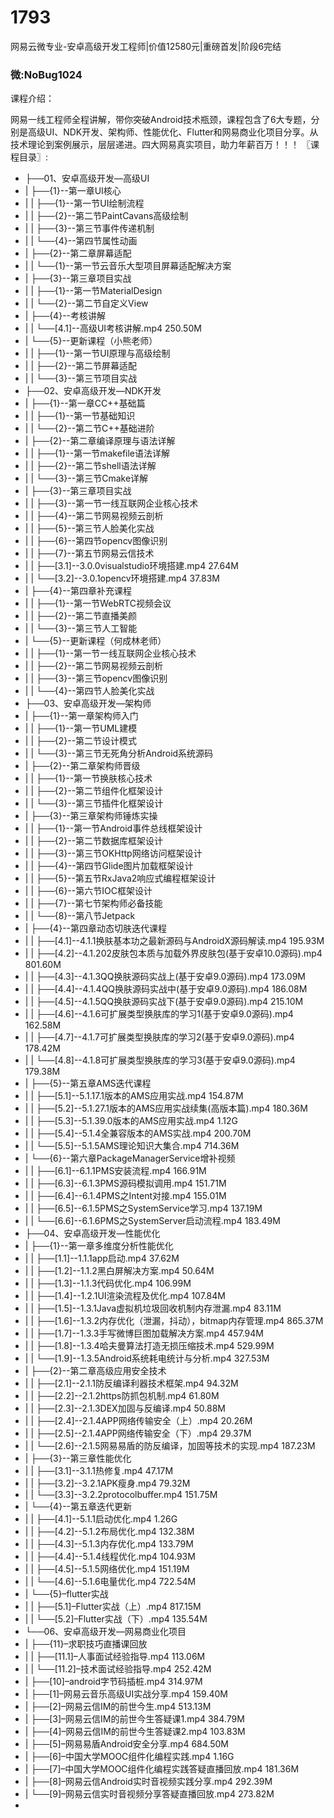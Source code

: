 # 1793
网易云微专业-安卓高级开发工程师|价值12580元|重磅首发|阶段6完结
### 微:NoBug1024 


课程介绍：

网易一线工程师全程讲解，带你突破Android技术瓶颈，课程包含了6大专题，分别是高级UI、NDK开发、架构师、性能优化、Flutter和网易商业化项目分享。从技术理论到案例展示，层层递进。四大网易真实项目，助力年薪百万！！！
〖课程目录〗:

- ├──01、安卓高级开发—高级UI  
- |   ├──{1}--第一章UI核心  
- |   |   ├──{1}--第一节UI绘制流程  
- |   |   ├──{2}--第二节PaintCavans高级绘制  
- |   |   ├──{3}--第三节事件传递机制  
- |   |   └──{4}--第四节属性动画  
- |   ├──{2}--第二章屏幕适配  
- |   |   └──{1}--第一节云音乐大型项目屏幕适配解决方案  
- |   ├──{3}--第三章项目实战  
- |   |   ├──{1}--第一节MaterialDesign  
- |   |   └──{2}--第二节自定义View  
- |   ├──{4}--考核讲解  
- |   |   └──[4.1]--高级UI考核讲解.mp4  250.50M
- |   └──{5}--更新课程（小熊老师）  
- |   |   ├──{1}--第一节UI原理与高级绘制  
- |   |   ├──{2}--第二节屏幕适配  
- |   |   └──{3}--第三节项目实战  
- ├──02、安卓高级开发—NDK开发  
- |   ├──{1}--第一章CC++基础篇  
- |   |   ├──{1}--第一节基础知识  
- |   |   └──{2}--第二节C++基础进阶  
- |   ├──{2}--第二章编译原理与语法详解  
- |   |   ├──{1}--第一节makefile语法详解  
- |   |   ├──{2}--第二节shell语法详解  
- |   |   └──{3}--第三节Cmake详解  
- |   ├──{3}--第三章项目实战  
- |   |   ├──{3}--第一节一线互联网企业核心技术  
- |   |   ├──{4}--第二节网易视频云剖析  
- |   |   ├──{5}--第三节人脸美化实战  
- |   |   ├──{6}--第四节opencv图像识别  
- |   |   ├──{7}--第五节网易云信技术  
- |   |   ├──[3.1]--3.0.0visualstudio环境搭建.mp4  27.64M
- |   |   └──[3.2]--3.0.1opencv环境搭建.mp4  37.83M
- |   ├──{4}--第四章补充课程  
- |   |   ├──{1}--第一节WebRTC视频会议  
- |   |   ├──{2}--第二节直播美颜  
- |   |   └──{3}--第三节人工智能  
- |   └──{5}--更新课程（何成林老师）  
- |   |   ├──{1}--第一节一线互联网企业核心技术  
- |   |   ├──{2}--第二节网易视频云剖析  
- |   |   ├──{3}--第三节opencv图像识别  
- |   |   └──{4}--第四节人脸美化实战  
- ├──03、安卓高级开发—架构师  
- |   ├──{1}--第一章架构师入门  
- |   |   ├──{1}--第一节UML建模  
- |   |   ├──{2}--第二节设计模式  
- |   |   └──{3}--第三节无死角分析Android系统源码  
- |   ├──{2}--第二章架构师晋级  
- |   |   ├──{1}--第一节换肤核心技术  
- |   |   ├──{2}--第二节组件化框架设计  
- |   |   └──{3}--第三节插件化框架设计  
- |   ├──{3}--第三章架构师锤炼实操  
- |   |   ├──{1}--第一节Android事件总线框架设计  
- |   |   ├──{2}--第二节数据库框架设计  
- |   |   ├──{3}--第三节OKHttp网络访问框架设计  
- |   |   ├──{4}--第四节Glide图片加载框架设计  
- |   |   ├──{5}--第五节RxJava2响应式编程框架设计  
- |   |   ├──{6}--第六节IOC框架设计  
- |   |   ├──{7}--第七节架构师必备技能  
- |   |   └──{8}--第八节Jetpack  
- |   ├──{4}--第四章动态切肤迭代课程  
- |   |   ├──[4.1]--4.1.1换肤基本功之最新源码与AndroidX源码解读.mp4  195.93M
- |   |   ├──[4.2]--4.1.202皮肤包本质与加载外界皮肤包(基于安卓10.0源码).mp4  801.60M
- |   |   ├──[4.3]--4.1.3QQ换肤源码实战上(基于安卓9.0源码).mp4  173.09M
- |   |   ├──[4.4]--4.1.4QQ换肤源码实战中(基于安卓9.0源码).mp4  186.08M
- |   |   ├──[4.5]--4.1.5QQ换肤源码实战下(基于安卓9.0源码).mp4  215.10M
- |   |   ├──[4.6]--4.1.6可扩展类型换肤库的学习1(基于安卓9.0源码).mp4  162.58M
- |   |   ├──[4.7]--4.1.7可扩展类型换肤库的学习2(基于安卓9.0源码).mp4  178.42M
- |   |   └──[4.8]--4.1.8可扩展类型换肤库的学习3(基于安卓9.0源码).mp4  179.38M
- |   ├──{5}--第五章AMS迭代课程  
- |   |   ├──[5.1]--5.1.17.1版本的AMS应用实战.mp4  154.87M
- |   |   ├──[5.2]--5.1.27.1版本的AMS应用实战续集(高版本篇).mp4  180.36M
- |   |   ├──[5.3]--5.1.39.0版本的AMS应用实战.mp4  1.12G
- |   |   ├──[5.4]--5.1.4全兼容版本的AMS实战.mp4  200.70M
- |   |   └──[5.5]--5.1.5AMS理论知识大集合.mp4  714.36M
- |   └──{6}--第六章PackageManagerService增补视频  
- |   |   ├──[6.1]--6.1.1PMS安装流程.mp4  166.91M
- |   |   ├──[6.3]--6.1.3PMS源码模拟调用.mp4  151.71M
- |   |   ├──[6.4]--6.1.4PMS之Intent对接.mp4  155.01M
- |   |   ├──[6.5]--6.1.5PMS之SystemService学习.mp4  137.19M
- |   |   └──[6.6]--6.1.6PMS之SystemServer启动流程.mp4  183.49M
- ├──04、安卓高级开发—性能优化  
- |   ├──{1}--第一章多维度分析性能优化  
- |   |   ├──[1.1]--1.1.1app启动.mp4  37.62M
- |   |   ├──[1.2]--1.1.2黑白屏解决方案.mp4  50.64M
- |   |   ├──[1.3]--1.1.3代码优化.mp4  106.99M
- |   |   ├──[1.4]--1.2.1UI渲染流程及优化.mp4  107.84M
- |   |   ├──[1.5]--1.3.1Java虚拟机垃圾回收机制内存泄漏.mp4  83.11M
- |   |   ├──[1.6]--1.3.2内存优化（泄漏，抖动），bitmap内存管理.mp4  865.37M
- |   |   ├──[1.7]--1.3.3手写微博巨图加载解决方案.mp4  457.94M
- |   |   ├──[1.8]--1.3.4哈夫曼算法打造无损压缩技术.mp4  529.99M
- |   |   └──[1.9]--1.3.5Android系统耗电统计与分析.mp4  327.53M
- |   ├──{2}--第二章高级应用安全技术  
- |   |   ├──[2.1]--2.1.1防反编译利器技术框架.mp4  94.32M
- |   |   ├──[2.2]--2.1.2https防抓包机制.mp4  61.80M
- |   |   ├──[2.3]--2.1.3DEX加固与反编译.mp4  50.88M
- |   |   ├──[2.4]--2.1.4APP网络传输安全（上）.mp4  20.26M
- |   |   ├──[2.5]--2.1.4APP网络传输安全（下）.mp4  29.37M
- |   |   └──[2.6]--2.1.5网易易盾的防反编译，加固等技术的实现.mp4  187.23M
- |   ├──{3}--第三章性能优化  
- |   |   ├──[3.1]--3.1.1热修复.mp4  47.17M
- |   |   ├──[3.2]--3.2.1APK瘦身.mp4  79.32M
- |   |   └──[3.3]--3.2.2protocolbuffer.mp4  151.75M
- |   └──{4}--第五章迭代更新  
- |   |   ├──[4.1]--5.1.1启动优化.mp4  1.26G
- |   |   ├──[4.2]--5.1.2布局优化.mp4  132.38M
- |   |   ├──[4.3]--5.1.3内存优化.mp4  133.79M
- |   |   ├──[4.4]--5.1.4线程优化.mp4  104.93M
- |   |   ├──[4.5]--5.1.5网络优化.mp4  151.19M
- |   |   └──[4.6]--5.1.6电量优化.mp4  722.54M
- | └──{5}–flutter实战
- | | ├──[5.1]–Flutter实战（上）.mp4 817.15M
- | | └──[5.2]–Flutter实战（下）.mp4 135.54M
- └──06、安卓高级开发—网易商业化项目
- | ├──{11}–求职技巧直播课回放
- | | ├──[11.1]–人事面试经验指导.mp4 113.06M
- | | └──[11.2]–技术面试经验指导.mp4 252.42M
- | ├──[10]–android字节码插桩.mp4 314.97M
- | ├──[1]–网易云音乐高级UI实战分享.mp4 159.40M
- | ├──[2]–网易云信IM的前世今生.mp4 513.13M
- | ├──[3]–网易云信IM的前世今生答疑课1.mp4 384.79M
- | ├──[4]–网易云信IM的前世今生答疑课2.mp4 103.83M
- | ├──[5]–网易易盾Android安全分享.mp4 684.50M
- | ├──[6]–中国大学MOOC组件化编程实践.mp4 1.16G
- | ├──[7]–中国大学MOOC组件化编程实践答疑直播回放.mp4 181.36M
- | ├──[8]–网易云信Android实时音视频实践分享.mp4 292.39M
- | └──[9]–网易云信实时音视频分享答疑直播回放.mp4 273.82M
- 
